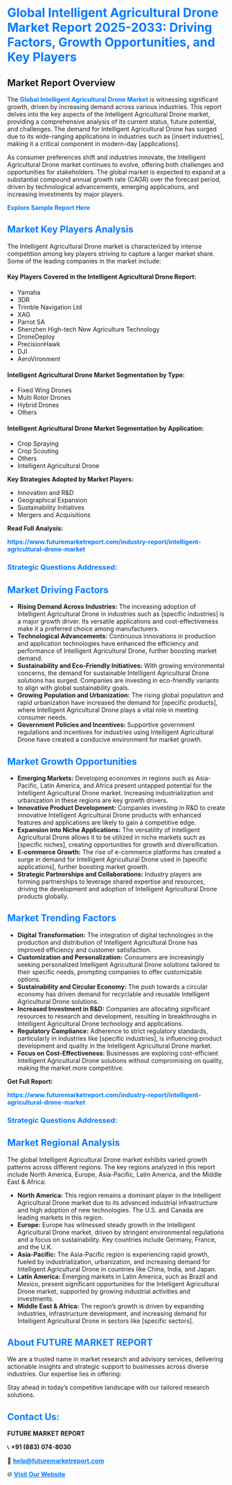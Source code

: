 <h1 style="color: #007BFF;">Global Intelligent Agricultural Drone Market Report 2025-2033: Driving Factors, Growth Opportunities, and Key Players</h1>

<section id="overview">
<h2>Market Report Overview</h2>
<p>The <a href="https://www.futuremarketreport.com/industry-report/intelligent-agricultural-drone-market" style="color: #007BFF; text-decoration: none;"><strong>Global Intelligent Agricultural Drone Market</strong></a> is witnessing significant growth, driven by increasing demand across various industries. This report delves into the key aspects of the Intelligent Agricultural Drone market, providing a comprehensive analysis of its current status, future potential, and challenges. The demand for Intelligent Agricultural Drone has surged due to its wide-ranging applications in industries such as [insert industries], making it a critical component in modern-day [applications].</p>
<p>As consumer preferences shift and industries innovate, the Intelligent Agricultural Drone market continues to evolve, offering both challenges and opportunities for stakeholders. The global market is expected to expand at a substantial compound annual growth rate (CAGR) over the forecast period, driven by technological advancements, emerging applications, and increasing investments by major players.</p>
</section>

<section id="overview">
<p><a href="https://www.futuremarketreport.com/request-sample/reportId=124606" style="color: #007BFF; text-decoration: none;"><strong>Explore Sample Report Here</strong></a></p>
</section>

<section id="key-players">
<h2 style="color: #007BFF;">Market Key Players Analysis</h2>
<p>The Intelligent Agricultural Drone market is characterized by intense competition among key players striving to capture a larger market share. Some of the leading companies in the market include:</p>
<h4>Key Players Covered in the Intelligent Agricultural Drone Report:</h4>
<ul><li>Yamaha</li><li>3DR</li><li>Trimble Navigation Ltd</li><li>XAG</li><li>Parrot SA</li><li>Shenzhen High-tech New Agriculture Technology</li><li>DroneDeploy</li><li>PrecisionHawk</li><li>DJI</li><li>AeroVironment</li></ul>
<h4>Intelligent Agricultural Drone Market Segmentation by Type:</h4>
<ul><li>Fixed Wing Drones</li><li>Multi Rotor Drones</li><li>Hybrid Drones</li><li>Others</li></ul>

<h4>Intelligent Agricultural Drone Market Segmentation by Application:</h4>
<ul><li>Crop Spraying</li><li>Crop Scouting</li><li>Others</li><li>Intelligent Agricultural Drone</li></ul>
<p><strong>Key Strategies Adopted by Market Players:</strong></p>
<ul>
<li>Innovation and R&D</li>
<li>Geographical Expansion</li>
<li>Sustainability Initiatives</li>
<li>Mergers and Acquisitions</li>
</ul>
</section>

<section>
<p><strong>Read Full Analysis: </strong></p><a href="https://www.futuremarketreport.com/industry-report/intelligent-agricultural-drone-market" style="color: #007BFF; text-decoration: none;"><strong>https://www.futuremarketreport.com/industry-report/intelligent-agricultural-drone-market</strong></a>
<h3 style="color: #007BFF;">Strategic Questions Addressed:</h3>
</section>

<section id="driving-factors">
<h2 style="color: #007BFF;">Market Driving Factors</h2>
<ul>
<li><strong>Rising Demand Across Industries:</strong> The increasing adoption of Intelligent Agricultural Drone in industries such as [specific industries] is a major growth driver. Its versatile applications and cost-effectiveness make it a preferred choice among manufacturers.</li>
<li><strong>Technological Advancements:</strong> Continuous innovations in production and application technologies have enhanced the efficiency and performance of Intelligent Agricultural Drone, further boosting market demand.</li>
<li><strong>Sustainability and Eco-Friendly Initiatives:</strong> With growing environmental concerns, the demand for sustainable Intelligent Agricultural Drone solutions has surged. Companies are investing in eco-friendly variants to align with global sustainability goals.</li>
<li><strong>Growing Population and Urbanization:</strong> The rising global population and rapid urbanization have increased the demand for [specific products], where Intelligent Agricultural Drone plays a vital role in meeting consumer needs.</li>
<li><strong>Government Policies and Incentives:</strong> Supportive government regulations and incentives for industries using Intelligent Agricultural Drone have created a conducive environment for market growth.</li>
</ul>
</section>

<section id="growth-opportunities">
<h2 style="color: #007BFF;">Market Growth Opportunities</h2>
<ul>
<li><strong>Emerging Markets:</strong> Developing economies in regions such as Asia-Pacific, Latin America, and Africa present untapped potential for the Intelligent Agricultural Drone market. Increasing industrialization and urbanization in these regions are key growth drivers.</li>
<li><strong>Innovative Product Development:</strong> Companies investing in R&D to create innovative Intelligent Agricultural Drone products with enhanced features and applications are likely to gain a competitive edge.</li>
<li><strong>Expansion into Niche Applications:</strong> The versatility of Intelligent Agricultural Drone allows it to be utilized in niche markets such as [specific niches], creating opportunities for growth and diversification.</li>
<li><strong>E-commerce Growth:</strong> The rise of e-commerce platforms has created a surge in demand for Intelligent Agricultural Drone used in [specific applications], further boosting market growth.</li>
<li><strong>Strategic Partnerships and Collaborations:</strong> Industry players are forming partnerships to leverage shared expertise and resources, driving the development and adoption of Intelligent Agricultural Drone products globally.</li>
</ul>
</section>

<section id="trending-factors">
<h2 style="color: #007BFF;">Market Trending Factors</h2>
<ul>
<li><strong>Digital Transformation:</strong> The integration of digital technologies in the production and distribution of Intelligent Agricultural Drone has improved efficiency and customer satisfaction.</li>
<li><strong>Customization and Personalization:</strong> Consumers are increasingly seeking personalized Intelligent Agricultural Drone solutions tailored to their specific needs, prompting companies to offer customizable options.</li>
<li><strong>Sustainability and Circular Economy:</strong> The push towards a circular economy has driven demand for recyclable and reusable Intelligent Agricultural Drone solutions.</li>
<li><strong>Increased Investment in R&D:</strong> Companies are allocating significant resources to research and development, resulting in breakthroughs in Intelligent Agricultural Drone technology and applications.</li>
<li><strong>Regulatory Compliance:</strong> Adherence to strict regulatory standards, particularly in industries like [specific industries], is influencing product development and quality in the Intelligent Agricultural Drone market.</li>
<li><strong>Focus on Cost-Effectiveness:</strong> Businesses are exploring cost-efficient Intelligent Agricultural Drone solutions without compromising on quality, making the market more competitive.</li>
</ul>
</section>

<section>
<p><strong>Get Full Report: </strong></p><a href="https://www.futuremarketreport.com/industry-report/intelligent-agricultural-drone-market" style="color: #007BFF; text-decoration: none;"><strong>https://www.futuremarketreport.com/industry-report/intelligent-agricultural-drone-market</strong></a>
<h3 style="color: #007BFF;">Strategic Questions Addressed:</h3>
</section>


<section id="regional-analysis">
<h2 style="color: #007BFF;">Market Regional Analysis</h2>
<p>The global Intelligent Agricultural Drone market exhibits varied growth patterns across different regions. The key regions analyzed in this report include North America, Europe, Asia-Pacific, Latin America, and the Middle East & Africa:</p>
<ul>
<li><strong>North America:</strong> This region remains a dominant player in the Intelligent Agricultural Drone market due to its advanced industrial infrastructure and high adoption of new technologies. The U.S. and Canada are leading markets in this region.</li>
<li><strong>Europe:</strong> Europe has witnessed steady growth in the Intelligent Agricultural Drone market, driven by stringent environmental regulations and a focus on sustainability. Key countries include Germany, France, and the U.K.</li>
<li><strong>Asia-Pacific:</strong> The Asia-Pacific region is experiencing rapid growth, fueled by industrialization, urbanization, and increasing demand for Intelligent Agricultural Drone in countries like China, India, and Japan.</li>
<li><strong>Latin America:</strong> Emerging markets in Latin America, such as Brazil and Mexico, present significant opportunities for the Intelligent Agricultural Drone market, supported by growing industrial activities and investments.</li>
<li><strong>Middle East & Africa:</strong> The region’s growth is driven by expanding industries, infrastructure development, and increasing demand for Intelligent Agricultural Drone in sectors like [specific sectors].</li>
</ul>
</section>

<footer>
<h2 style="color: #007BFF;">About FUTURE MARKET REPORT</h2>
<p>We are a trusted name in market research and advisory services, delivering actionable insights and strategic support to businesses across diverse industries. Our expertise lies in offering:</p>

<p>Stay ahead in today’s competitive landscape with our tailored research solutions.</p>

<h2 style="color: #007BFF;">Contact Us:</h2>
<p><strong>FUTURE MARKET REPORT</strong></p>
<p>📞 <strong>+91 (883) 074-8030</strong></p>
<p>📧 <strong><a href="mailto:help@futuremarketreport.com" style="color: #007BFF;">help@futuremarketreport.com</a></strong></p>
<p>🌐 <strong><a href="https://www.futuremarketreport.com/" style="color: #007BFF;">Visit Our Website</a></strong></p>
</footer>